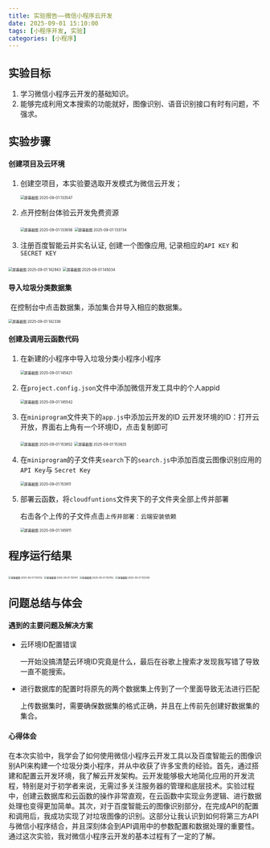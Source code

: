 ```yaml
---
title: 实验报告——微信小程序云开发
date: 2025-09-01 15:10:00
tags: [小程序开发, 实验]
categories: [小程序]
---
```


## 实验目标

1. 学习微信小程序云开发的基础知识。
2. 能够完成利用文本搜索的功能就好，图像识别、语音识别接口有时有问题，不强求。

## 实验步骤

#### 创建项目及云环境

1. 创建空项目，本实验要选取开发模式为微信云开发；

   <img src="/chunk.github.io/images/屏幕截图 2025-09-01 133547.png" alt="屏幕截图 2025-09-01 133547" style="zoom: 50%;" />

2. 点开控制台体验云开发免费资源

   <img src="/chunk.github.io/images/屏幕截图 2025-09-01 133656.png" alt="屏幕截图 2025-09-01 133656" style="zoom: 50%;" />

   <img src="/chunk.github.io/images/屏幕截图 2025-09-01 133734.png" alt="屏幕截图 2025-09-01 133734" style="zoom: 50%;" />

3. 注册百度智能云并实名认证, 创建一个图像应用, 记录相应的`API KEY` 和` SECRET KEY`

<img src="/chunk.github.io/images/屏幕截图 2025-09-01 142943.png" alt="屏幕截图 2025-09-01 142943" style="zoom:50%;" />                          

<img src="/chunk.github.io/images/屏幕截图 2025-09-01 145034.png" alt="屏幕截图 2025-09-01 145034" style="zoom:50%;" />                                  

#### 导入垃圾分类数据集

​	在控制台中点击数据集，添加集合并导入相应的数据集。

   <img src="/chunk.github.io/images/屏幕截图 2025-09-01 142336.png" alt="屏幕截图 2025-09-01 142336" style="zoom:50%;" />

#### 创建及调用云函数代码

1. 在新建的小程序中导入垃圾分类小程序小程序

   <img src="/chunk.github.io/images/屏幕截图 2025-09-01 145421.png" alt="屏幕截图 2025-09-01 145421" style="zoom: 50%;" />

2. 在`project.config.json`文件中添加微信开发工具中的个人appid

   <img src="/chunk.github.io/images/屏幕截图 2025-09-01 145542.png" alt="屏幕截图 2025-09-01 145542" style="zoom:50%;" />

3. 在`miniprogram`文件夹下的`app.js`中添加云开发的ID
   云开发环境的ID：打开云开放，界面右上角有一个环境ID，点击复制即可
   
   <img src="/chunk.github.io/images/屏幕截图 2025-09-01 153852.png" alt="屏幕截图 2025-09-01 153852" style="zoom: 50%;" />
   
   <img src="/chunk.github.io/images/屏幕截图 2025-09-01 153825.png" alt="屏幕截图 2025-09-01 153825" style="zoom: 50%;" />

4. 在`miniprogram`的子文件夹`search`下的`search.js`中添加百度云图像识别应用的`API Key`与 `Secret Key`

   <img src="/chunk.github.io/images/屏幕截图 2025-09-01 153911.png" alt="屏幕截图 2025-09-01 153911" style="zoom: 50%;" />


5. 部署云函数，将`cloudfuntions`文件夹下的子文件夹全部上传并部署

   右击各个上传的子文件点击`上传并部署：云端安装依赖`

   <img src="/chunk.github.io/images/屏幕截图 2025-09-01 145911.png" alt="屏幕截图 2025-09-01 145911" style="zoom:50%;" />

## 程序运行结果

   <img src="/chunk.github.io/images/屏幕截图 2025-09-01 150132.png" alt="屏幕截图 2025-09-01 150132" style="zoom:33%;" />     
   <img src="/chunk.github.io/images/屏幕截图 2025-09-01 150141.png" alt="屏幕截图 2025-09-01 150141" style="zoom:33%;" />        
   <img src="/chunk.github.io/images/屏幕截图 2025-09-01 150152.png" alt="屏幕截图 2025-09-01 150152" style="zoom:33%;" />       
   <img src="/chunk.github.io/images/屏幕截图 2025-09-01 150335.png" alt="屏幕截图 2025-09-01 150335" style="zoom:33%;" />  

## 问题总结与体会

#### 遇到的主要问题及解决方案

- 云环境ID配置错误

  一开始没搞清楚云环境ID究竟是什么，最后在谷歌上搜索才发现我写错了导致一直不能搜索。

- 进行数据库的配置时将原先的两个数据集上传到了一个里面导致无法进行匹配

  上传数据集时，需要确保数据集的格式正确，并且在上传前先创建好数据集的集合。

#### 心得体会
​	在本次实验中，我学会了如何使用微信小程序云开发工具以及百度智能云的图像识别API来构建一个垃圾分类小程序，并从中收获了许多宝贵的经验。
​	首先，通过搭建和配置云开发环境，我了解云开发架构。云开发能够极大地简化应用的开发流程，特别是对于初学者来说，无需过多关注服务器的管理和底层技术。实验过程中，创建云数据库和云函数的操作非常直观，在云函数中实现业务逻辑、进行数据处理也变得更加简单。
​	其次，对于百度智能云的图像识别部分，在完成API的配置和调用后，我成功实现了对垃圾图像的识别。这部分让我认识到如何将第三方API与微信小程序结合，并且深刻体会到API调用中的参数配置和数据处理的重要性。
​	通过这次实验，我对微信小程序云开发的基本过程有了一定的了解。